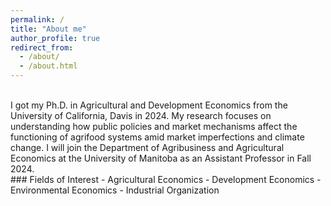 ```yaml
---
permalink: /
title: "About me"
author_profile: true
redirect_from: 
  - /about/
  - /about.html
---
```


<br>
I got my Ph.D. in Agricultural and Development Economics from the University of California, Davis in 2024. My research focuses on understanding how public policies and market mechanisms affect the functioning of agrifood systems amid market imperfections and climate change. I will join the Department of Agribusiness and Agricultural Economics at the University of Manitoba as an Assistant Professor in Fall 2024.
<br> 
### Fields of Interest
- Agricultural Economics
- Development Economics
- Environmental Economics
- Industrial Organization
<br>
